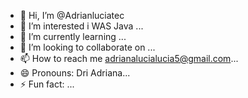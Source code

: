 - 👋 Hi, I’m @Adrianluciatec
- 👀 I’m interested i WAS  Java ...
- 🌱 I’m currently learning ...
- 💞️ I’m looking to collaborate on ...
- 📫 How to reach me  adrianalucialucia5@gmail.com...
- 😄 Pronouns:  Dri Adriana...
- ⚡ Fun fact: ...

<!---
Adrianluciatec/Adrianluciatec is a ✨ special ✨ repository because its `README.md` (this file) appears on your GitHub profile.
You can click the Preview link to take a look at your changes.
--->
